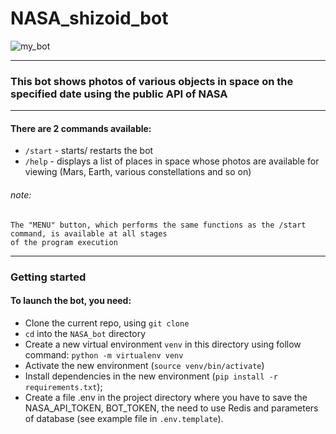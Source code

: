 # NASA_shizoid_bot

![my_bot](https://fotogaleri.star.com.tr/fotogaleri/act/2020/01/16/1601202015791813192c6a0012.jpg)

***
### This bot shows photos of various objects in space on the specified date using the public API of NASA
***

#### There are 2 commands available:
* `/start` - starts/ restarts the bot
* `/help` - displays a list of places in space whose photos are available for viewing (Mars, Earth, various constellations and so on)

###### note:
    The "MENU" button, which performs the same functions as the /start command, is available at all stages 
    of the program execution
***

### Getting started
#### To launch the bot, you need:
* Clone the current repo, using `git clone`
* `cd` into the `NASA_bot` directory 
* Create a new virtual environment `venv` in this directory using follow command: `python -m virtualenv venv`
* Activate the new environment (`source venv/bin/activate`)
* Install dependencies in the new environment (`pip install -r requirements.txt`);
* Create a file .env in the project directory where you have to save the NASA_API_TOKEN, BOT_TOKEN,
the need to use Redis and parameters of database (see example file in `.env.template`).

